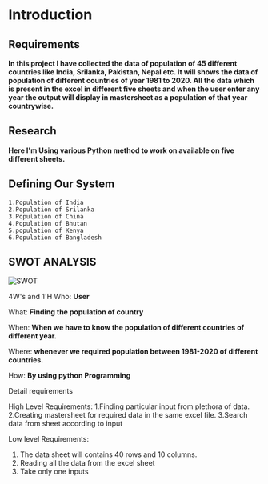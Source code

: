 # Introduction
## Requirements
**In this project I have collected the data of population of 45 different countries like India, Srilanka, Pakistan, Nepal etc. It will shows the data of population of different countries of year 1981 to 2020. All the data which is present in the excel in different five sheets and when the user enter any year the output will display in mastersheet as a population of that year countrywise.**

## Research
**Here I'm Using various Python method to work on available on five different sheets.**



## Defining Our System
    1.Population of India
    2.Population of Srilanka
    3.Population of China
    4.Population of Bhutan
    5.population of Kenya
    6.Population of Bangladesh

## SWOT ANALYSIS



![SWOT](https://user-images.githubusercontent.com/78854076/111472503-066ef300-8750-11eb-95bd-0674ab37c7b2.PNG)



4W's and 1'H
Who:
**User**

What:
**Finding the population of country**

When:
**When we have to know the population of different countries of different year.**

Where:
**whenever we required population between 1981-2020 of different countries.**

How:
**By using python Programming**

Detail requirements

 High Level Requirements:
     1.Finding particular input from plethora of data.
     2.Creating mastersheet for required data in the same excel file.
     3.Search data from sheet according to input

Low level Requirements:
1. The data sheet will contains 40 rows and 10 columns.
2. Reading all the data from the excel sheet
3. Take only one inputs
